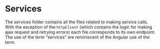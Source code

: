 Services
==========
The services folder contains all the files related to making service calls.
With the exception of the `httpClient` (which contains the logic for making
ajax request and retrying errors) each file corresponds to its own endpoint.
The use of the term "services" are reminiscent of the Angular use of the term.
